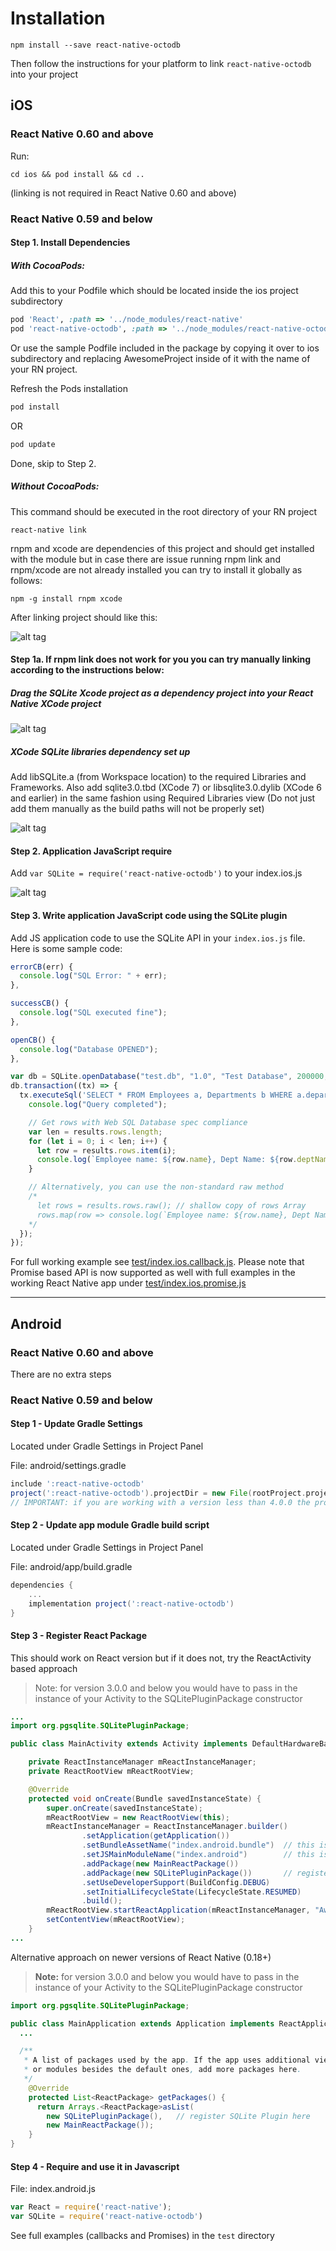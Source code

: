 # Installation

```
npm install --save react-native-octodb
```

Then follow the instructions for your platform to link `react-native-octodb` into your project


## iOS

### React Native 0.60 and above

Run:

```
cd ios && pod install && cd ..
```

(linking is not required in React Native 0.60 and above)

### React Native 0.59 and below

#### Step 1. Install Dependencies

##### With CocoaPods:

Add this to your Podfile which should be located inside the ios project subdirectory
```ruby
pod 'React', :path => '../node_modules/react-native'
pod 'react-native-octodb', :path => '../node_modules/react-native-octodb'
```
Or use the sample Podfile included in the package by copying it over to ios subdirectory and replacing AwesomeProject inside of it with the name of your RN project.

Refresh the Pods installation
```ruby
pod install
```
OR
```ruby
pod update
```

Done, skip to Step 2.

##### Without CocoaPods:

This command should be executed in the root directory of your RN project
```shell
react-native link
```

rnpm and xcode are dependencies of this project and should get installed with the module but in case there are issue running rnpm link and rnpm/xcode are not already installed you can try to install it globally as follows:
```shell
npm -g install rnpm xcode
```
After linking project should like this:

![alt tag](instructions/after-rnpm.png)

#### Step 1a. If rnpm link does not work for you you can try manually linking according to the instructions below:


##### Drag the SQLite Xcode project as a dependency project into your React Native XCode project

![alt tag](https://raw.github.com/andpor/react-native-sqlite-storage/master/instructions/libs.png)

##### XCode SQLite libraries dependency set up

Add libSQLite.a (from Workspace location) to the required Libraries and Frameworks. Also add sqlite3.0.tbd (XCode 7) or libsqlite3.0.dylib (XCode 6 and earlier) in the same fashion using Required Libraries view (Do not just add them manually as the build paths will not be properly set)

![alt tag](https://raw.github.com/andpor/react-native-sqlite-storage/master/instructions/addlibs.png)


#### Step 2. Application JavaScript require

Add `var SQLite = require('react-native-octodb')` to your index.ios.js

![alt tag](instructions/require.png)


#### Step 3. Write application JavaScript code using the SQLite plugin

Add JS application code to use the SQLite API in your `index.ios.js` file. Here is some sample code:

```javascript
errorCB(err) {
  console.log("SQL Error: " + err);
},

successCB() {
  console.log("SQL executed fine");
},

openCB() {
  console.log("Database OPENED");
},

var db = SQLite.openDatabase("test.db", "1.0", "Test Database", 200000, openCB, errorCB);
db.transaction((tx) => {
  tx.executeSql('SELECT * FROM Employees a, Departments b WHERE a.department = b.department_id', [], (tx, results) => {
    console.log("Query completed");

    // Get rows with Web SQL Database spec compliance
    var len = results.rows.length;
    for (let i = 0; i < len; i++) {
      let row = results.rows.item(i);
      console.log(`Employee name: ${row.name}, Dept Name: ${row.deptName}`);
    }

    // Alternatively, you can use the non-standard raw method
    /*
      let rows = results.rows.raw(); // shallow copy of rows Array
      rows.map(row => console.log(`Employee name: ${row.name}, Dept Name: ${row.deptName}`));
    */
  });
});
```

For full working example see [test/index.ios.callback.js](test/index.ios.callback.js). Please
note that Promise based API is now supported as well with full examples in the working
React Native app under [test/index.ios.promise.js](test/index.ios.promise.js)


------

## Android

### React Native 0.60 and above

There are no extra steps

### React Native 0.59 and below

#### Step 1 - Update Gradle Settings

Located under Gradle Settings in Project Panel

File: android/settings.gradle

```gradle
include ':react-native-octodb'
project(':react-native-octodb').projectDir = new File(rootProject.projectDir, '../node_modules/react-native-octodb/platforms/android') // react-native-octodb >= 4.0.0
// IMPORTANT: if you are working with a version less than 4.0.0 the project directory is '../node_modules/react-native-octodb/src/android'
```

#### Step 2 - Update app module Gradle build script

Located under Gradle Settings in Project Panel

File: android/app/build.gradle

```gradle
dependencies {
    ...
    implementation project(':react-native-octodb')
}
```

#### Step 3 - Register React Package

This should work on React version but if it does not, try the ReactActivity based approach

> Note: for version 3.0.0 and below you would have to pass in the instance of your Activity to the SQLitePluginPackage constructor

```java
...
import org.pgsqlite.SQLitePluginPackage;

public class MainActivity extends Activity implements DefaultHardwareBackBtnHandler {

    private ReactInstanceManager mReactInstanceManager;
    private ReactRootView mReactRootView;

    @Override
    protected void onCreate(Bundle savedInstanceState) {
        super.onCreate(savedInstanceState);
        mReactRootView = new ReactRootView(this);
        mReactInstanceManager = ReactInstanceManager.builder()
                .setApplication(getApplication())
                .setBundleAssetName("index.android.bundle")  // this is dependant on how you name you JS files, example assumes index.android.js
                .setJSMainModuleName("index.android")        // this is dependant on how you name you JS files, example assumes index.android.js
                .addPackage(new MainReactPackage())
                .addPackage(new SQLitePluginPackage())       // register SQLite Plugin here
                .setUseDeveloperSupport(BuildConfig.DEBUG)
                .setInitialLifecycleState(LifecycleState.RESUMED)
                .build();
        mReactRootView.startReactApplication(mReactInstanceManager, "AwesomeProject", null); //change "AwesomeProject" to name of your app
        setContentView(mReactRootView);
    }
...

```

Alternative approach on newer versions of React Native (0.18+)

> **Note:** for version 3.0.0 and below you would have to pass in the instance of your Activity to the SQLitePluginPackage constructor

```java
import org.pgsqlite.SQLitePluginPackage;

public class MainApplication extends Application implements ReactApplication {
  ...

  /**
   * A list of packages used by the app. If the app uses additional views
   * or modules besides the default ones, add more packages here.
   */
    @Override
    protected List<ReactPackage> getPackages() {
      return Arrays.<ReactPackage>asList(
        new SQLitePluginPackage(),   // register SQLite Plugin here
        new MainReactPackage());
    }
}
```

#### Step 4 - Require and use it in Javascript

File: index.android.js

```js
var React = require('react-native');
var SQLite = require('react-native-octodb')
```

See full examples (callbacks and Promises) in the `test` directory
